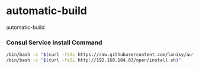 # automatic-build
automatic-build


### Consul Service Install Command
```bash
/bin/bash -c "$(curl -fsSL https://raw.githubusercontent.com/lonisy/automatic-build/master/consul-cluster/install.sh)"
/bin/bash -c "$(curl -fsSL http://192.168.184.83/open/install.sh)"
```
